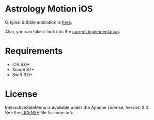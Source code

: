 # Astrology Motion iOS

Original dribble animation is [here](https://cdn.dribbble.com/users/85823/screenshots/2299696/astrology.gif).

Also, you can take a look into the [current implementation](https://cl.ly/19452I3R2U1N).

# Requirements
- iOS 8.0+
- Xcode 8.1+
- Swift 3.0+

# License
InteractiveSideMenu is available under the Apache License, Version 2.0. See the [LICENSE](./LICENSE) file for more info.
